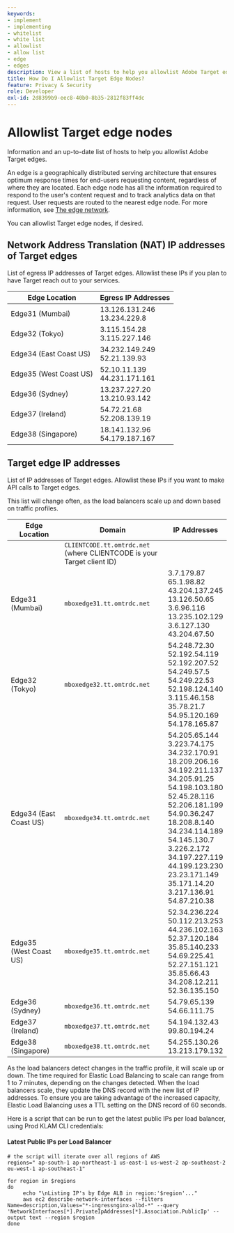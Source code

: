 ```yaml
---
keywords:
- implement
- implementing
- whitelist
- white list
- allowlist
- allow list
- edge
- edges
description: View a list of hosts to help you allowlist Adobe Target edges (geographically distributed serving nodes that ensure optimum response times end users).
title: How Do I Allowlist Target Edge Nodes?
feature: Privacy & Security
role: Developer
exl-id: 2d8399b9-eec8-40b0-8b35-2812f83ff4dc
---
```

# Allowlist Target edge nodes

Information and an up-to-date list of hosts to help you allowlist Adobe Target edges.

An edge is a geographically distributed serving architecture that ensures optimum response times for end-users requesting content, regardless of where they are located. Each edge node has all the information required to respond to the user's content request and to track analytics data on that request. User requests are routed to the nearest edge node. For more information, see [The edge network](https://experienceleague.adobe.com/docs/target/using/introduction/how-target-works.html#concept_0AE2ED8E9DE64288A8B30FCBF1040934).

You can allowlist Target edge nodes, if desired. 

## Network Address Translation (NAT) IP addresses of Target edges

List of egress IP addresses of Target edges. Allowlist these IPs if you plan to have Target reach out to your services.

|Edge Location|Egress IP Addresses|
| --- | --- |
|Edge31 (Mumbai)|13.126.131.246<br />13.234.229.8|
|Edge32 (Tokyo)|3.115.154.28<br />3.115.227.146|
|Edge34 (East Coast US)|34.232.149.249<br />52.21.139.93|
|Edge35 (West Coast US)|52.10.11.139<br />44.231.171.161|
|Edge36 (Sydney)|13.237.227.20<br />13.210.93.142|
|Edge37 (Ireland)|54.72.21.68<br />52.208.139.19|
|Edge38 (Singapore)|18.141.132.96<br />54.179.187.167|

## Target edge IP addresses

List of IP addresses of Target edges. Allowlist these IPs if you want to make API calls to Target edges.

<InlineAlert variant="warning" slots="text" />

This list will change often, as the load balancers scale up and down based on traffic profiles.

|Edge Location|Domain|IP Addresses|
| --- | --- | --- |
||`CLIENTCODE.tt.omtrdc.net`<br />(where CLIENTCODE is your Target client ID)||
|Edge31 (Mumbai)|`mboxedge31.tt.omtrdc.net`|3.7.179.87<br />65.1.98.82<br />43.204.137.245<br />13.126.50.65<br />3.6.96.116<br />13.235.102.129<br />3.6.127.130<br />43.204.67.50|
|Edge32 (Tokyo)|`mboxedge32.tt.omtrdc.net`|54.248.72.30<br />52.192.54.119<br />52.192.207.52<br />54.249.57.5<br />54.249.22.53<br />52.198.124.140<br />3.115.46.158<br />35.78.21.7<br />54.95.120.169<br />54.178.165.87|
|Edge34 (East Coast US)|`mboxedge34.tt.omtrdc.net`|54.205.65.144<br />3.223.74.175<br />34.232.170.91<br />18.209.206.16<br />34.192.211.137<br />34.205.91.25<br />54.198.103.180<br />52.45.28.116<br />52.206.181.199<br />54.90.36.247<br />18.208.8.140<br />34.234.114.189<br />54.145.130.7<br />3.226.2.172<br />34.197.227.119<br />44.199.123.230<br />23.23.171.149<br />35.171.14.20<br />3.217.136.91<br />54.87.210.38|
|Edge35 (West Coast US)|`mboxedge35.tt.omtrdc.net`|52.34.236.224<br />50.112.213.253<br />44.236.102.163<br />52.37.120.184<br />35.85.140.233<br />54.69.225.41<br />52.27.151.121<br />35.85.66.43<br />34.208.12.211<br />52.36.135.150|
|Edge36 (Sydney)|`mboxedge36.tt.omtrdc.net`|54.79.65.139<br />54.66.111.75|
|Edge37 (Ireland)|`mboxedge37.tt.omtrdc.net`|54.194.132.43<br />99.80.194.24|
|Edge38 (Singapore)|`mboxedge38.tt.omtrdc.net`|54.255.130.26<br />13.213.179.132|

As the load balancers detect changes in the traffic profile, it will scale up or down. The time required for Elastic Load Balancing to scale can range from 1 to 7 minutes, depending on the changes detected. When the load balancers scale, they update the DNS record with the new list of IP addresses. To ensure you are taking advantage of the increased capacity, Elastic Load Balancing uses a TTL setting on the DNS record of 60 seconds.

Here is a script that can be run to get the latest public IPs per load balancer, using Prod KLAM CLI credentials:

<CodeBlock slots="heading, code" repeat="1" languages="CURL" />

#### Latest Public IPs per Load Balancer

```curl
# the script will iterate over all regions of AWS
regions=" ap-south-1 ap-northeast-1 us-east-1 us-west-2 ap-southeast-2  eu-west-1 ap-southeast-1"
 
for region in $regions
do
     echo "\nListing IP's by Edge ALB in region:'$region'..."
     aws ec2 describe-network-interfaces --filters Name=description,Values="*-ingressnginx-albd-*" --query 'NetworkInterfaces[*].PrivateIpAddresses[*].Association.PublicIp' --output text --region $region
done
```